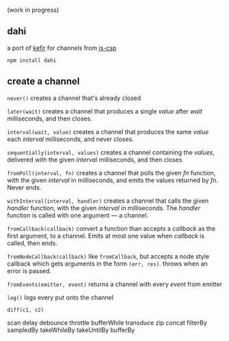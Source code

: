 (work in progress)

dahi
---

a port of [kefir](https://pozadi.github.io/kefir/) for channels from [js-csp](https://github.com/ubolonton/js-csp)

`npm install dahi`

create a channel
---

`never()`
creates a channel that's already closed 

`later(wait)`
creates a channel that produces a single _value_ after _wait_ milliseconds, and then closes.

`interval(wait, value)`
creates a channel that produces the same _value_ each _interval_ milliseconds, and never closes.

`sequentially(interval, values)`
creates a channel containing the _values_, delivered with the given _interval_ milliseconds, and then closes

`fromPoll(interval, fn)`
creates a channel that polls the given _fn_ function, with the given _interval_ in milliseconds, and emits the values returned by _fn_. Never ends.

`withInterval(interval, handler)`
creates a channel that calls the given _handler_ function, with the given _interval_ in milliseconds. The _handler_ function is called with one argument — a channel.

`fromCallback(callback)`
convert a function than accepts a _callback_ as the first argument, to a channel. Emits at most one value when _callback_ is called, then ends.

`fromNodeCallback(callback)`
like `fromCallback`, but accepts a node style callback which gets arguments in the form `(err, res)`. throws when an error is passed. 


`fromEvents(emitter, event)`
returns a channel with every _event_ from emitter


`log()`
logs every put onto the channel

`diff(c1, c2)`

scan
delay
debounce
throttle
bufferWhile
transduce
zip
concat
filterBy
sampledBy
takeWhileBy
takeUntilBy
bufferBy


